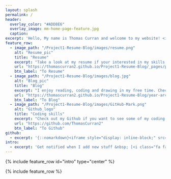 ```yaml
---
layout: splash
permalink: /
header:
  overlay_color: "#ADD8E6"
  overlay_image: mm-home-page-feature.jpg
  caption:
excerpt: 'Hello, My name is Thomas Curran and welcome to my website! <img src="/Project1-Resume-Blog/images/ProfileImage.jpg" alt="profile_pic" width="200"/><br> <a href="https://github.com/ThomasCurran2">Github</a><br> <a href="https://www.linkedin.com/in/thomas-curran-3639a2221/">Linkedin</a>'
feature_row:
  - image_path: "/Project1-Resume-Blog/images/resume.png"
    alt: "Resume_pic"
    title: "Resume"
    excerpt: "Take a look at my resume if your interested in my skills and experience."
    url: "https://thomascurran2.github.io/Project1-Resume-Blog/_pages/page-a.md/"
    btn_label: "To Resume"
  - image_path: "/Project1-Resume-Blog/images/blog.jpg"
    alt: "Blog_pic"
    title: "Blog"
    excerpt: "I enjoy reading, coding and drawing in my free time. Check out my blog if you want to know more about me."
    url: "https://thomascurran2.github.io/Project1-Resume-Blog/year-archive/"
    btn_label: "To Blog"
  - image_path: "/Project1-Resume-Blog/images/GitHub-Mark.png"
    alt: "Github_logo"
    title: "Coding skills"
    excerpt: "Check out my Github if you want to see some of my coding experience."
    url: "https://github.com/ThomasCurran2"
    btn_label: "To Github"
github:
  - excerpt: '{::nomarkdown}<iframe style="display: inline-block;" src="https://ghbtns.com/github-btn.html?user=mmistakes&repo=minimal-mistakes&type=star&count=true&size=large" frameborder="0" scrolling="0" width="160px" height="30px"></iframe> <iframe style="display: inline-block;" src="https://ghbtns.com/github-btn.html?user=mmistakes&repo=minimal-mistakes&type=fork&count=true&size=large" frameborder="0" scrolling="0" width="158px" height="30px"></iframe>{:/nomarkdown}'
intro:
  - excerpt: 'Get notified when I add new stuff &nbsp; [<i class="fa fa-twitter"></i> @mmistakes](https://twitter.com/mmistakes){: .btn .btn--twitter}'
---
```


{% include feature_row id="intro" type="center" %}

{% include feature_row %}
